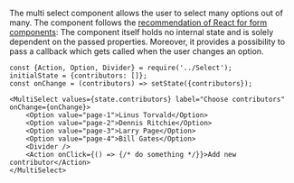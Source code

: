 The multi select component allows the user to select many options out of many.
The component follows the
[recommendation of React for form components](https://facebook.github.io/react/docs/forms.html):
The component itself holds no internal state and is solely dependent on the passed properties.
Moreover, it provides a possibility to pass a callback which gets called when the user changes an option.

```
const {Action, Option, Divider} = require('../Select');
initialState = {contributors: []};
const onChange = (contributors) => setState({contributors});

<MultiSelect values={state.contributors} label="Choose contributors" onChange={onChange}>
    <Option value="page-1">Linus Torvald</Option>
    <Option value="page-2">Dennis Ritchie</Option>
    <Option value="page-3">Larry Page</Option>
    <Option value="page-4">Bill Gates</Option>
    <Divider />
    <Action onClick={() => {/* do something */}}>Add new contributor</Action>
</MultiSelect>
```
